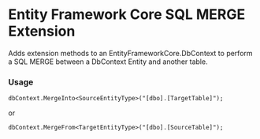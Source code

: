 # Entity Framework Core SQL MERGE Extension

Adds extension methods to an EntityFrameworkCore.DbContext to perform a SQL MERGE between a DbContext Entity and another table.

### Usage
```
dbContext.MergeInto<SourceEntityType>("[dbo].[TargetTable]");
```
or
```
dbContext.MergeFrom<TargetEntityType>("[dbo].[SourceTable]");
```
